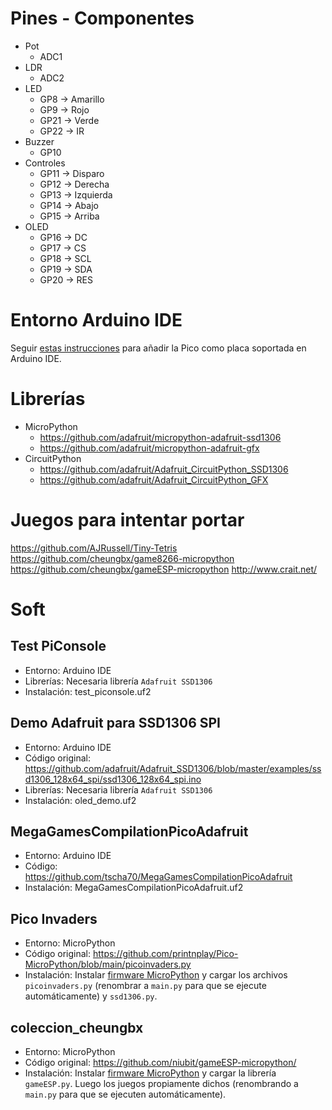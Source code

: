 # Pines - Componentes

* Pot
    * ADC1
* LDR
    * ADC2
* LED
    * GP8 -> Amarillo
    * GP9 -> Rojo
    * GP21 -> Verde
    * GP22 -> IR
* Buzzer
    * GP10
* Controles
    * GP11 -> Disparo
    * GP12 -> Derecha
    * GP13 -> Izquierda
    * GP14 -> Abajo
    * GP15 -> Arriba
* OLED
    * GP16 -> DC
    * GP17 -> CS
    * GP18 -> SCL
    * GP19 -> SDA
    * GP20 -> RES

# Entorno Arduino IDE

Seguir [estas instrucciones](https://arduino-pico.readthedocs.io/en/latest/install.html#installing-via-arduino-boards-manager) para añadir la Pico como placa soportada en Arduino IDE.

# Librerías

* MicroPython
    * https://github.com/adafruit/micropython-adafruit-ssd1306
    * https://github.com/adafruit/micropython-adafruit-gfx
* CircuitPython
    * https://github.com/adafruit/Adafruit_CircuitPython_SSD1306
    * https://github.com/adafruit/Adafruit_CircuitPython_GFX

# Juegos para intentar portar

https://github.com/AJRussell/Tiny-Tetris
https://github.com/cheungbx/game8266-micropython
https://github.com/cheungbx/gameESP-micropython
http://www.crait.net/

# Soft

## Test PiConsole

* Entorno: Arduino IDE
* Librerías: Necesaria librería `Adafruit SSD1306`
* Instalación: test_piconsole.uf2

## Demo Adafruit para SSD1306 SPI

* Entorno: Arduino IDE
* Código original: https://github.com/adafruit/Adafruit_SSD1306/blob/master/examples/ssd1306_128x64_spi/ssd1306_128x64_spi.ino
* Librerías: Necesaria librería `Adafruit SSD1306`
* Instalación: oled_demo.uf2

## MegaGamesCompilationPicoAdafruit

* Entorno: Arduino IDE
* Código: https://github.com/tscha70/MegaGamesCompilationPicoAdafruit
* Instalación: MegaGamesCompilationPicoAdafruit.uf2

## Pico Invaders

* Entorno: MicroPython
* Código original: https://github.com/printnplay/Pico-MicroPython/blob/main/picoinvaders.py
* Instalación: Instalar [firmware MicroPython](https://micropython.org/download/rp2-pico/) y cargar los archivos `picoinvaders.py` (renombrar a `main.py` para que se ejecute automáticamente) y `ssd1306.py`.

## coleccion_cheungbx

* Entorno: MicroPython
* Código original: https://github.com/niubit/gameESP-micropython/
* Instalación: Instalar [firmware MicroPython](https://micropython.org/download/rp2-pico/) y cargar la librería `gameESP.py`. Luego los juegos propiamente dichos (renombrando a `main.py` para que se ejecuten automáticamente).
